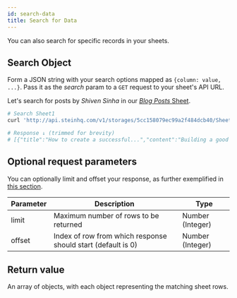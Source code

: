 ```yaml
---
id: search-data
title: Search for Data
---
```


You can also search for specific records in your sheets.

## Search Object

Form a JSON string with your <span class="bg-accent">search options mapped as `{column: value, ...}`. Pass it as the _search_ param to a `GET` request to your sheet's API URL.</span>

Let's search for posts by *Shiven Sinha* in our [_Blog Posts_ Sheet](https://docs.google.com/spreadsheets/d/13Bc-RY9pOviWvZ7V7CHvuC8QjCqW73guBPk2WxXT0DM/edit#gid=0).

```bash
# Search Sheet1
curl 'http://api.steinhq.com/v1/storages/5cc158079ec99a2f484dcb40/Sheet1?search={"author":"Shiven Sinha"}'

# Response ↓ (trimmed for brevity)
# [{"title":"How to create a successful...","content":"Building a good landing page...","link":"https://uxdesign.cc/how-to...","author":"Shiven Sinha"}]
```

## Optional request parameters
You can optionally limit and offset your response, as further exemplified in [this section](read-data.md#optional-request-parameters).

| Parameter | Description | Type |
| ------------- | ------------- | ------------- |
| limit | Maximum number of rows to be returned | Number (Integer) |
| offset | Index of row from which response should start (default is 0) | Number (Integer) |

## Return value
An array of objects, with each object representing the matching sheet rows.
